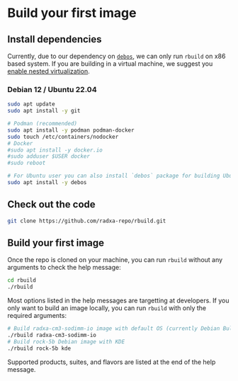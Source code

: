 # Build your first image

## Install dependencies

Currently, due to our dependency on [`debos`](https://github.com/go-debos/debos/issues/363), we can only run `rbuild` on x86 based system. If you are building in a virtual machine, we suggest you [enable nested virtualization](https://github.com/radxa-repo/rbuild/issues/16#issuecomment-1534176754).

### Debian 12 / Ubuntu 22.04

```bash
sudo apt update
sudo apt install -y git

# Podman (recommended)
sudo apt install -y podman podman-docker
sudo touch /etc/containers/nodocker
# Docker
#sudo apt install -y docker.io
#sudo adduser $USER docker
#sudo reboot

# For Ubuntu user you can also install `debos` package for building Ubuntu image
sudo apt install -y debos
```

## Check out the code

```bash
git clone https://github.com/radxa-repo/rbuild.git
```

## Build your first image

Once the repo is cloned on your machine, you can run `rbuild` without any arguments to check the help message:

```bash
cd rbuild
./rbuild
```

Most options listed in the help messages are targetting at developers. If you only want to build an image locally, you can run `rbuild` with only the required arguments:

```bash
# Build radxa-cm3-sodimm-io image with default OS (currently Debian Bullseye) and flavor (CLI)
./rbuild radxa-cm3-sodimm-io
# Build rock-5b Debian image with KDE
./rbuild rock-5b kde
```

Supported products, suites, and flavors are listed at the end of the help message.
